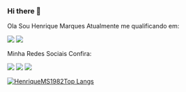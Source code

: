 ### Hi there 👋

Ola Sou Henrique Marques Atualmente me qualificando em:


<img src="https://img.shields.io/badge/HTML-239120?style=for-the-badge&logo=html5&logoColor=white">
<img src="https://img.shields.io/badge/CSS-239120?&style=for-the-badge&logo=css3&logoColor=white">

Minha Redes Sociais Confira:

<a href="https://www.facebook.com/henrique.marques.16121" target="_blank"><img src="https://img.shields.io/badge/Facebook-1877F2?style=for-the-badge&logo=facebook&logoColor=white"></a>
<a hrfe="https://www.instagram.com/henriquemsilva1982" target="_blank"><img src="https://img.shields.io/badge/Instagram-E4405F?style=for-the-badge&logo=instagram&logoColor=white"></a>
<img src="https://img.shields.io/badge/LinkedIn-0077B5?style=for-the-badge&logo=linkedin&logoColor=white">

[![HenriqueMS1982Top Langs](https://github-readme-stats.vercel.app/api/top-langs/?username=henriqueMS1982)](https://github.com/anuraghazra/github-readme-stats)
